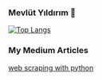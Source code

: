 ### Mevlüt Yıldırım 🔨

<!--
**Mevlutyildirim/mevlutyildirim** is a ✨ _special_ ✨ repository because its `README.md` (this file) appears on your GitHub profile.

Here are some ideas to get you started:

- 🔭 I’m currently working on ...
- 🌱 I’m currently learning ...
- 👯 I’m looking to collaborate on ...
- 🤔 I’m looking for help with ...
- 💬 Ask me about ...
- 📫 How to reach me: ...
- 😄 Pronouns: ...
- ⚡ Fun fact: ...
-->
[![Top Langs](https://github-readme-stats.vercel.app/api/top-langs/?username=Mevlutyildirim)](https://github.com/anuraghazra/github-readme-stats)

### My Medium Articles 
[web scraping with python](https://medium.com/@mevlutyildirim/web-scraping-with-python-5b1bb21fdb08)



